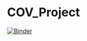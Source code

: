 # COV_Project

[![Binder](https://mybinder.org/badge_logo.svg)](https://mybinder.org/v2/gh/HimanshuKGP007/COV_Project/HEAD)
